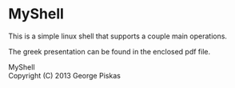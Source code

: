 MyShell
=============================
This is a simple linux shell that supports a couple main operations.

The greek presentation can be found in the enclosed pdf file.

MyShell <br> Copyright (C) 2013  George Piskas
